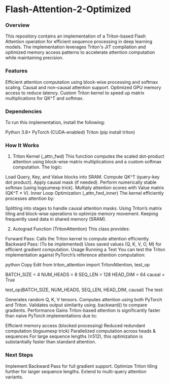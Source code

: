 # Flash-Attention-2-Optimized

### Overview
This repository contains an implementation of a Triton-based Flash Attention operation for efficient sequence processing in deep learning models. The implementation leverages Triton's JIT compilation and optimized memory access patterns to accelerate attention computation while maintaining precision.

### Features
Efficient attention computation using block-wise processing and softmax scaling.
Causal and non-causal attention support.
Optimized GPU memory access to reduce latency.
Custom Triton kernel to speed up matrix multiplications for QK^T and softmax.

### Dependencies
To run this implementation, install the following:

Python 3.8+
PyTorch (CUDA-enabled)
Triton (pip install triton)



### How It Works
1. Triton Kernel (_attn_fwd)
This function computes the scaled dot-product attention using block-wise matrix multiplications and a custom softmax computation. The logic:

Load Query, Key, and Value blocks into SRAM.
Compute QK^T (query-key dot product).
Apply causal mask (if needed).
Perform numerically stable softmax (using logsumexp trick).
Multiply attention scores with Value matrix (QK^T * V).
Inner Loop Optimization (_attn_fwd_inner)
The kernel efficiently processes attention by:

Splitting into stages to handle causal attention masks.
Using Triton’s matrix tiling and block-wise operations to optimize memory movement.
Keeping frequently used data in shared memory (SRAM).

2. Autograd Function (TritonAttention)
This class provides:

Forward Pass: Calls the Triton kernel to compute attention efficiently.
Backward Pass: (To be implemented) Uses saved values (Q, K, V, O, M) for efficient gradient computation.
Usage
Running a Test
You can test the Triton implementation against PyTorch’s reference attention computation:

python
Copy
Edit
from triton_attention import TritonAttention, test_op

BATCH_SIZE = 4
NUM_HEADS = 8
SEQ_LEN = 128
HEAD_DIM = 64
causal = True

test_op(BATCH_SIZE, NUM_HEADS, SEQ_LEN, HEAD_DIM, causal)
The test:

Generates random Q, K, V tensors.
Computes attention using both PyTorch and Triton.
Validates output similarity using .backward() to compare gradients.
Performance Gains
Triton-based attention is significantly faster than naive PyTorch implementations due to:

Efficient memory access (blocked processing)
Reduced redundant computation (logsumexp trick)
Parallelized computation across heads & sequences
For large sequence lengths (≥512), this optimization is substantially faster than standard attention.

### Next Steps
Implement Backward Pass for full gradient support.
Optimize Triton tiling further for larger sequence lengths.
Extend to multi-query attention variants.
